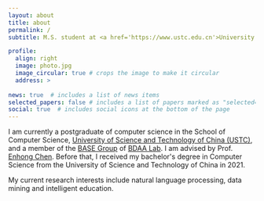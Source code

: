 ```yaml
---
layout: about
title: about
permalink: /
subtitle: M.S. student at <a href='https://www.ustc.edu.cn'>University of Science and Technology of China</a>

profile:
  align: right
  image: photo.jpg
  image_circular: true # crops the image to make it circular
  address: >
    
news: true  # includes a list of news items
selected_papers: false # includes a list of papers marked as "selected={true}"
social: true  # includes social icons at the bottom of the page
---
```


I am currently a postgraduate of computer science in the School of Computer Science, [University of Science and Technology of China (USTC)](https://www.ustc.edu.cn), and a member of the [BASE Group](http://base.ustc.edu.cn) of [BDAA Lab](http://bigdata.ustc.edu.cn). I am advised by Prof. [Enhong Chen](http://staff.ustc.edu.cn/~cheneh/). Before that, I received my bachelor's degree in Computer Science from the University of Science and Technology of China in 2021.

My current research interests include natural language processing, data mining and intelligent education.
